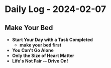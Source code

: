 # Daily Log - 2024-02-07

## Make Your Bed

- **Start Your Day with a Task Completed**
  - **make your bed first**
- **You Can't Go Alone**
- **Only the Size of Heart Matter**
- **Life's Not Fair -- Drive On!**
